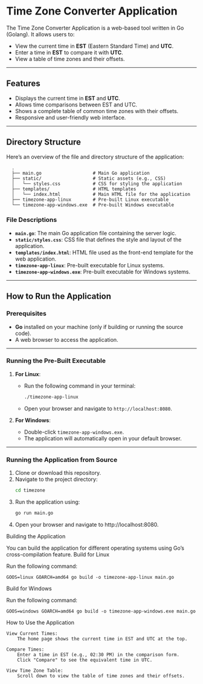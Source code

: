 # Time Zone Converter Application

The Time Zone Converter Application is a web-based tool written in Go (Golang). It allows users to:
- View the current time in **EST** (Eastern Standard Time) and **UTC**.
- Enter a time in **EST** to compare it with **UTC**.
- View a table of time zones and their offsets.

---

## Features

- Displays the current time in **EST** and **UTC**.
- Allows time comparisons between EST and UTC.
- Shows a complete table of common time zones with their offsets.
- Responsive and user-friendly web interface.

---

## Directory Structure

Here’s an overview of the file and directory structure of the application:
      
      .
      ├── main.go                   # Main Go application
      ├── static/                   # Static assets (e.g., CSS)
      │   └── styles.css            # CSS for styling the application
      ├── templates/                # HTML templates
      │   └── index.html            # Main HTML file for the application
      ├── timezone-app-linux        # Pre-built Linux executable
      └── timezone-app-windows.exe  # Pre-built Windows executable 




### File Descriptions

- **`main.go`**: The main Go application file containing the server logic.
- **`static/styles.css`**: CSS file that defines the style and layout of the application.
- **`templates/index.html`**: HTML file used as the front-end template for the web application.
- **`timezone-app-linux`**: Pre-built executable for Linux systems.
- **`timezone-app-windows.exe`**: Pre-built executable for Windows systems.

---

## How to Run the Application

### Prerequisites

- **Go** installed on your machine (only if building or running the source code).
- A web browser to access the application.

---

### Running the Pre-Built Executable

1. **For Linux**:
   - Run the following command in your terminal:
     ```bash
     ./timezone-app-linux
     ```
   - Open your browser and navigate to `http://localhost:8080`.

2. **For Windows**:
   - Double-click `timezone-app-windows.exe`.
   - The application will automatically open in your default browser.

---

### Running the Application from Source

1. Clone or download this repository.
2. Navigate to the project directory:
   ```bash
   cd timezone

3. Run the application using:
   ```bash
   go run main.go

4. Open your browser and navigate to http://localhost:8080.

Building the Application

You can build the application for different operating systems using Go’s cross-compilation feature.
Build for Linux

Run the following command:

    GOOS=linux GOARCH=amd64 go build -o timezone-app-linux main.go

Build for Windows

Run the following command:
```
GOOS=windows GOARCH=amd64 go build -o timezone-app-windows.exe main.go
```



How to Use the Application

    View Current Times:
        The home page shows the current time in EST and UTC at the top.

    Compare Times:
        Enter a time in EST (e.g., 02:30 PM) in the comparison form.
        Click "Compare" to see the equivalent time in UTC.

    View Time Zone Table:
        Scroll down to view the table of time zones and their offsets.
